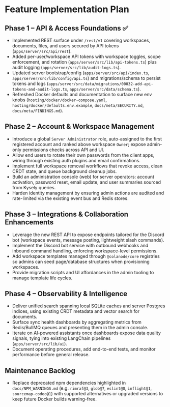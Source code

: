 # Feature Implementation Plan

## Phase 1 – API & Access Foundations ✅
- Implemented REST surface under `/rest/v1` covering workspaces, documents, files, and users secured by API tokens (`apps/server/src/api/rest`).
- Added per-user/workspace API tokens with workspace toggles, scope enforcement, and rotation (`apps/server/src/lib/api-tokens.ts`) plus audit logging (`apps/server/src/lib/audit-logs.ts`).
- Updated server bootstrap/config (`apps/server/src/api/index.ts`, `apps/server/src/lib/config/api.ts`) and migrations/schema to persist tokens and logs (`apps/server/src/data/migrations/00032-add-api-tokens-and-audit-logs.ts`, `apps/server/src/data/schema.ts`).
- Refreshed Docker defaults and documentation to surface new env knobs (`hosting/docker/docker-compose.yaml`, `hosting/docker/defaults.env.example`, `docs/meta/SECURITY.md`, `docs/meta/FINDINGS.md`).

## Phase 2 – Account & Workspace Management
- Introduce a global `Server Administrator` role, auto-assigned to the first registered account and ranked above workspace `Owner`; expose admin-only permissions checks across API and UI.
- Allow end users to rotate their own passwords from the client apps, wiring through existing auth plugins and email confirmations.
- Implement full workspace removal workflows that revoke access, clean CRDT state, and queue background cleanup jobs.
- Build an administration console (web) for server operators: account activation, password reset, email update, and user summaries sourced from Kysely queries.
- Harden identity management by ensuring admin actions are audited and rate-limited via the existing event bus and Redis stores.

## Phase 3 – Integrations & Collaboration Enhancements
- Leverage the new REST API to expose endpoints tailored for the Discord bot (workspace events, message posting, lightweight slash commands).
- Implement the Discord bot service with outbound webhooks and inbound command handling, enforcing workspace-level permissions.
- Add workspace templates managed through `@colanode/core` registries so admins can seed page/database structures when provisioning workspaces.
- Provide migration scripts and UI affordances in the admin tooling to manage template life cycles.

## Phase 4 – Observability & Intelligence
- Deliver unified search spanning local SQLite caches and server Postgres indices, using existing CRDT metadata and vector search for documents.
- Surface sync health dashboards by aggregating metrics from Redis/BullMQ queues and presenting them in the admin console.
- Iterate on AI-powered assistants once dashboards expose data quality signals, tying into existing LangChain pipelines (`apps/server/src/lib/ai`).
- Document operating procedures, add end-to-end tests, and monitor performance before general release.

## Maintenance Backlog
- Replace deprecated npm dependencies highlighted in `docs/NPM_WARNINGS.md` (e.g. `rimraf@3`, `glob@7`, `eslint@8`, `inflight@1`, `sourcemap-codec@1`) with supported alternatives or upgraded versions to keep future Docker builds warning-free.
